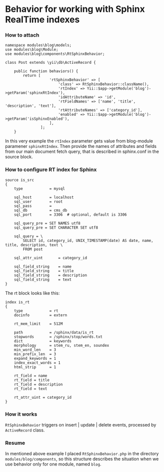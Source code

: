 # Behavior for working with Sphinx RealTime indexes

### How to attach

```
namespace modules\blog\models;
use modules\blog\Module;
use modules\blog\components\RtSphinxBehavior;

class Post extends \yii\db\ActiveRecord {

    public function behaviors() {
        return [
                    'rtSphinxBehavior' => [
                        'class' => RtSphinxBehavior::className(),
                        'rtIndex' => Yii::$app->getModule('blog')->getParam('sphinxRtIndex'),
                        'idAttributeName' => 'id',
                        'rtFieldNames' => ['name', 'title', 'description', 'text'],
                        'rtAttributeNames' => ['category_id'],
                        'enabled' => Yii::$app->getModule('blog')->getParam('isSphinxEnabled'),
                    ],
                ];   
    }
```

In this very example the `rtIndex` parameter gets value from blog-module paramener `sphinxRtIndex`.
Then provide the names of attributes and fields from our main document fetch query, that is described in sphinx.conf in the source block.

### How to configure RT index for Sphinx

```
source is_src
{
	type			= mysql

	sql_host		= localhost
	sql_user		= root
	sql_pass		=
	sql_db			= cms_db
	sql_port		= 3306	# optional, default is 3306

	sql_query_pre = SET NAMES utf8
    sql_query_pre = SET CHARACTER SET utf8
	
	sql_query = \
		SELECT id, category_id, UNIX_TIMESTAMP(date) AS date, name, title, description, text \
		FROM post

	sql_attr_uint		= category_id
	
	sql_field_string    = name
	sql_field_string    = title
	sql_field_string    = description	
	sql_field_string    = text	
}
```

The rt block looks like this:

```
index is_rt
{
	type			= rt
	docinfo			= extern
	
	rt_mem_limit	= 512M

	path			= /sphinx/data/is_rt
	stopwords		= /sphinx/stop/words.txt
	dict			= keywords
	morphology		= stem_ru, stem_en, soundex
	min_word_len	= 3
	min_prefix_len 	= 3
	expand_keywords	= 1
	index_exact_words = 1
	html_strip 		= 1
	
	rt_field = name 	
	rt_field = title
	rt_field = description
	rt_field = text
	
	rt_attr_uint = category_id
}
```

### How it works

`RtSphinxBehavior` triggers on insert | update | delete events, processed by `ActiveRecord` class.

### Resume

In mentioned above example I placed `RtSphinxBehavior.php` in the directory `modules/blog/components`, so this structure 
describes the situation when we use behavior only for one module, named `blog`.  
